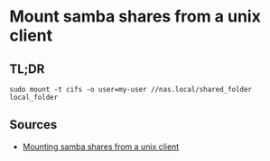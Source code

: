 # Mount samba shares from a unix client

## TL;DR

```shell
sudo mount -t cifs -o user=my-user //nas.local/shared_folder local_folder
```

## Sources

- [Mounting samba shares from a unix client]

[mounting samba shares from a unix client]: https://wiki.samba.org/index.php/Mounting_samba_shares_from_a_unix_client
